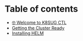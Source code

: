 # Table of contents

* [🤓 Welcome to K8SUG CTL](README.md)
* [Getting the Cluster Ready](getting-the-cluster-ready.md)
* [Installing HELM](installing-helm.md)
